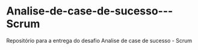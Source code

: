 # Analise-de-case-de-sucesso---Scrum
Repositório para a entrega do desafio Analise de case de sucesso - Scrum
